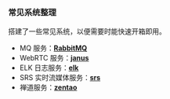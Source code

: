 # 


### 常见系统整理

搭建了一些常见系统，以便需要时能快速开箱即用。

* MQ 服务：**[RabbitMQ](https://mq.frhello.com/)**
* WebRTC 服务：**[janus](https://janus.frhello.com/)**
* ELK 日志服务：**[elk](https://log.frhello.com/)**
* SRS 实时流媒体服务：**[srs](http://srs.frhello.com:8080/players/srs_player.html)**
* 禅道服务：**[zentao](https://pm.cdhtszjj.com)**

